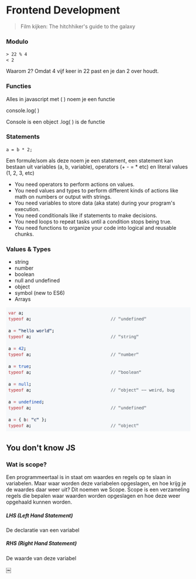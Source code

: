 # Frontend Development

> Film kijken: The hitchhiker's guide to the galaxy

### Modulo
    > 22 % 4
    < 2

Waarom 2? Omdat 4 vijf keer in 22 past en je dan 2 over houdt.

### Functies
Alles in javascript met ( ) noem je een functie


console.log( )

Console is een object
.log( ) is de functie

### Statements
    a = b * 2;
Een formule/som als deze noem je een statement, een statement kan bestaan uit variables (a, b, variable), operators (+ - = * etc) en literal values (1, 2, 3, etc)

* You need operators to perform actions on values.
* You need values and types to perform different kinds of actions like math on numbers or output with strings.
* You need variables to store data (aka state) during your program's execution.
* You need conditionals like if statements to make decisions.
* You need loops to repeat tasks until a condition stops being true.
* You need functions to organize your code into logical and reusable chunks.

### Values & Types
* string
* number
* boolean
* null and undefined
* object
* symbol (new to ES6)
* Arrays

![Types & Values](img/types-and-values.png)


## You don't know JS

### Wat is scope?
Een programmeertaal is in staat om waardes en regels op te slaan in variabelen. Maar waar worden deze variabelen opgeslagen, en hoe krijg je de waardes daar weer uit? Dit noemen we Scope. Scope is een verzameling regels die bepalen waar waarden worden opgeslagen en hoe deze weer opgehaald kunnen worden.

##### LHS (Left Hand Statement)

De declaratie van een variabel

##### RHS (Right Hand Statement)

De waarde van deze variabel





￼
